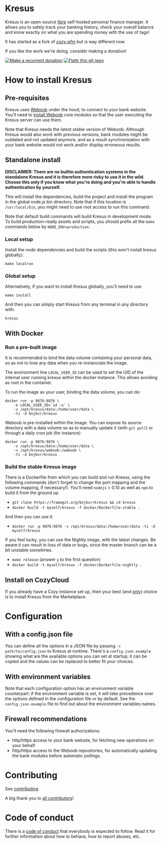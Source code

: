 # Kresus

Kresus is an open-source [libre](LICENSE) self-hosted personal finance manager.
It allows you to safely track your banking history, check your overall balance
and know exactly on what you are spending money with the use of tags!

It has started as a fork of [cozy-pfm](https://github.com/seeker89/cozy-pfm)
but is way different now.

If you like the work we're doing, consider making a donation!

[![Make a recurrent donation](https://liberapay.com/assets/widgets/donate.svg)](https://liberapay.com/bnjbvr/donate)
[![Flattr this git repo](http://api.flattr.com/button/flattr-badge-large.png)](https://flattr.com/submit/auto?user_id=bnj&url=https://github.com/bnjbvr/kresus&title=Kresus&language=&tags=github&category=software)

# How to install Kresus

## Pre-requisites

Kresus uses [Weboob](http://weboob.org/) under the hood, to connect to your
bank website. You'll need to [install Weboob](http://weboob.org/install) core
modules so that the user executing the Kresus server can use them.

Note that Kresus needs the latest stable version of Weboob. Although Kresus
would also work with previous versions, bank modules might be outdated and not
updated anymore, and as a result synchronization with your bank website would
not work and/or display erroneous results.

## Standalone install

**DISCLAIMER: There are no builtin authentication systems in the standalone
Kresus and it is therefore more risky to use it in the wild. Choose this only
if you know what you're doing and you're able to handle authentication by
yourself.**

This will install the dependencies, build the project and install the program
in the global node.js bin directory. Note that if this location is
`/usr/local/bin`, you might need to use root access to run this command.

Note that default build commands will build Kresus in development mode. To build
production-ready assets and scripts, you should prefix all the `make` commands
below by `NODE_ENV=production`.


### Local setup

Install the node dependencies and build the scripts (this won't install
kresus globally):

    make localrun

### Global setup

Alternatively, if you want to install Kresus globally, you'll need to use

    make install

And then you can simply start Kresus from any terminal in any directory with:

    kresus

## With Docker

### Run a pre-built image

It is recommended to bind the data volume containing your personal data, so as
not to lose any data when you re-instanciate the image.

The environment line `LOCAL_USER_ID` can be used to set the UID of the internal
user running kresus within the docker instance. This allows avoiding as root
in the container.

To run the image as your user, binding the data volume, you can do:

```
docker run -p 9876:9876 \
    -e LOCAL_USER_ID=`id -u` \
    -v /opt/kresus/data:/home/user/data \
    -ti -d bnjbvr/kresus
```

Weboob is pre-installed within the image. You can expose its source directory
with a data volume so as to manually update it (with `git pull`) or through a
daily cron job (for instance):

```
docker run -p 9876:9876 \
    -v /opt/kresus/data:/home/user/data \
    -v /opt/kresus/weboob:/weboob \
    -ti -d bnjbvr/kresus
```

### Build the stable Kresus image

There is a Dockerfile from which you can build and run Kresus, using the
following commands (don't forget to change the port mapping and the volume
mapping, if necessary!). You'll need `nodejs` > 0.10 as well as `npm` to build
it from the ground up.

- `git clone https://framagit.org/bnjbvr/kresus && cd kresus`
- `docker build -t myself/kresus -f docker/Dockerfile-stable .`

And then you can use it:

- `docker run -p 9876:9876 -v /opt/kresus/data:/home/user/data -ti -d myself/kresus`

If you feel lucky, you can use the Nightly image, with the latest changes. Be
aware it can result in loss of data or bugs, since the master branch can be a
bit unstable sometimes.

- `make release` (answer `y` to the first question)
- `docker build -t myself/kresus -f docker/Dockerfile-nightly .`

## Install on CozyCloud

If you already have a Cozy instance set up, then your best (and
[only](https://github.com/cozy/cozy-home/issues/789)) choice is to install
Kresus from the Marketplace.

# Configuration

## With a config.json file

You can define all the options in a JSON file by passing `-c path/to/config.json`
to Kresus at runtime. There's a `config.json.example` showing what are the
available options you can set at startup; it can be copied and the values can
be replaced to better fit your choices.

## With environment variables

Note that each configuration option has an environment variable counterpart:
if the environment variable is set, it will take precedence over the options
defined in the configuration file or by default. See the `config.json.example`
file to find out about the environment variables names.

## Firewall recommendations

You'll need the following firewall authorizations:

- http/https access to your bank website, for fetching new operations on your
  behalf.
- http/https access to the Weboob repositories, for automatically updating the
  bank modules before automatic pollings.

# Contributing

See [contributing](CONTRIBUTING.md).

A big thank you to [all contributors](https://framagit.org/bnjbvr/kresus/graphs/master)!

# Code of conduct

There is a [code of conduct](CodeOfConduct.md) that everybody is expected to
follow. Read it for further information about how to behave, how to report
abuses, etc.
